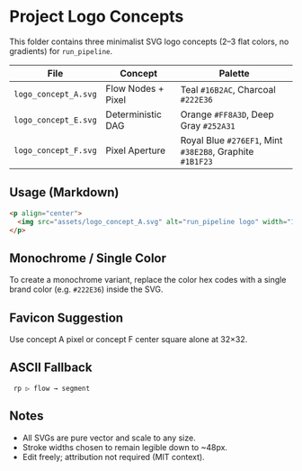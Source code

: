 # Project Logo Concepts

This folder contains three minimalist SVG logo concepts (2–3 flat colors, no gradients) for `run_pipeline`.

| File | Concept | Palette |
|------|---------|---------|
| `logo_concept_A.svg` | Flow Nodes + Pixel | Teal `#16B2AC`, Charcoal `#222E36` |
| `logo_concept_E.svg` | Deterministic DAG | Orange `#FF8A3D`, Deep Gray `#252A31` |
| `logo_concept_F.svg` | Pixel Aperture | Royal Blue `#276EF1`, Mint `#38E2B8`, Graphite `#1B1F23` |

## Usage (Markdown)
```markdown
<p align="center">
  <img src="assets/logo_concept_A.svg" alt="run_pipeline logo" width="180" />
</p>
```

## Monochrome / Single Color
To create a monochrome variant, replace the color hex codes with a single brand color (e.g. `#222E36`) inside the SVG.

## Favicon Suggestion
Use concept A pixel or concept F center square alone at 32×32.

## ASCII Fallback
```
 rp ▷ flow → segment
```

## Notes
* All SVGs are pure vector and scale to any size.
* Stroke widths chosen to remain legible down to ~48px.
* Edit freely; attribution not required (MIT context).
